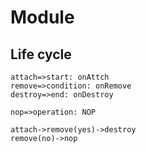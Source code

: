 
# Module

## Life cycle

```flow
attach=>start: onAttch
remove=>condition: onRemove
destroy=>end: onDestroy

nop=>operation: NOP

attach->remove(yes)->destroy
remove(no)->nop
```
